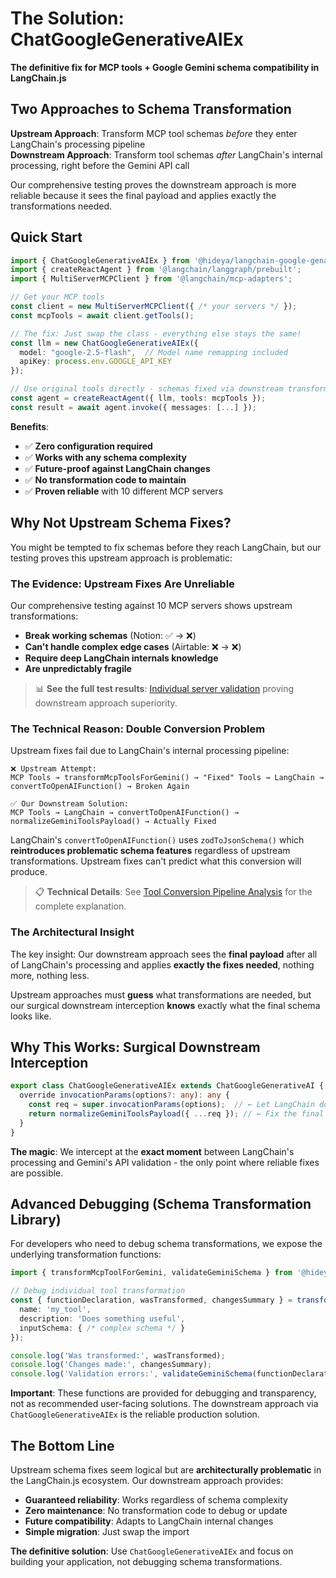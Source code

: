 # The Solution: ChatGoogleGenerativeAIEx

**The definitive fix for MCP tools + Google Gemini schema compatibility in LangChain.js**

## Two Approaches to Schema Transformation

**Upstream Approach**: Transform MCP tool schemas *before* they enter LangChain's processing pipeline  
**Downstream Approach**: Transform tool schemas *after* LangChain's internal processing, right before the Gemini API call

Our comprehensive testing proves the downstream approach is more reliable because it sees the final payload and applies exactly the transformations needed.

## Quick Start

```typescript
import { ChatGoogleGenerativeAIEx } from '@hideya/langchain-google-genai-ex';
import { createReactAgent } from '@langchain/langgraph/prebuilt';
import { MultiServerMCPClient } from '@langchain/mcp-adapters';

// Get your MCP tools
const client = new MultiServerMCPClient({ /* your servers */ });
const mcpTools = await client.getTools();

// The fix: Just swap the class - everything else stays the same!
const llm = new ChatGoogleGenerativeAIEx({ 
  model: "google-2.5-flash",  // Model name remapping included
  apiKey: process.env.GOOGLE_API_KEY 
});

// Use original tools directly - schemas fixed via downstream transformation
const agent = createReactAgent({ llm, tools: mcpTools });
const result = await agent.invoke({ messages: [...] });
```

**Benefits**:
- ✅ **Zero configuration required**
- ✅ **Works with any schema complexity**
- ✅ **Future-proof against LangChain changes**
- ✅ **No transformation code to maintain**
- ✅ **Proven reliable** with 10 different MCP servers

## Why Not Upstream Schema Fixes?

You might be tempted to fix schemas before they reach LangChain, but our testing proves this upstream approach is problematic:

### The Evidence: Upstream Fixes Are Unreliable

Our comprehensive testing against 10 MCP servers shows upstream transformations:

- **Break working schemas** (Notion: ✅ → ❌)
- **Can't handle complex edge cases** (Airtable: ❌ → ❌) 
- **Require deep LangChain internals knowledge**
- **Are unpredictably fragile**

> 📊 **See the full test results**: [Individual server validation](../src/test/individual-servers.test.ts) proving downstream approach superiority.

### The Technical Reason: Double Conversion Problem

Upstream fixes fail due to LangChain's internal processing pipeline:

```
❌ Upstream Attempt:
MCP Tools → transformMcpToolsForGemini() → "Fixed" Tools → LangChain → convertToOpenAIFunction() → Broken Again

✅ Our Downstream Solution:  
MCP Tools → LangChain → convertToOpenAIFunction() → normalizeGeminiToolsPayload() → Actually Fixed
```

LangChain's `convertToOpenAIFunction()` uses `zodToJsonSchema()` which **reintroduces problematic schema features** regardless of upstream transformations. Upstream fixes can't predict what this conversion will produce.

> 📋 **Technical Details**: See [Tool Conversion Pipeline Analysis](../LANGCHAIN_TOOL_CONVERSION_PIPELINE.md) for the complete explanation.

### The Architectural Insight

The key insight: Our downstream approach sees the **final payload** after all of LangChain's processing and applies **exactly the fixes needed**, nothing more, nothing less.

Upstream approaches must **guess** what transformations are needed, but our surgical downstream interception **knows** exactly what the final schema looks like.

## Why This Works: Surgical Downstream Interception

```typescript
export class ChatGoogleGenerativeAIEx extends ChatGoogleGenerativeAI {
  override invocationParams(options?: any): any {
    const req = super.invocationParams(options);  // ← Let LangChain do ALL its processing
    return normalizeGeminiToolsPayload({ ...req }); // ← Fix the final result
  }
}
```

**The magic**: We intercept at the **exact moment** between LangChain's processing and Gemini's API validation - the only point where reliable fixes are possible.

## Advanced Debugging (Schema Transformation Library)

For developers who need to debug schema transformations, we expose the underlying transformation functions:

```typescript
import { transformMcpToolForGemini, validateGeminiSchema } from '@hideya/langchain-google-genai-ex/schema-adapter';

// Debug individual tool transformation
const { functionDeclaration, wasTransformed, changesSummary } = transformMcpToolForGemini({
  name: 'my_tool',
  description: 'Does something useful', 
  inputSchema: { /* complex schema */ }
});

console.log('Was transformed:', wasTransformed);
console.log('Changes made:', changesSummary);
console.log('Validation errors:', validateGeminiSchema(functionDeclaration.parameters));
```

**Important**: These functions are provided for debugging and transparency, not as recommended user-facing solutions. The downstream approach via `ChatGoogleGenerativeAIEx` is the reliable production solution.

## The Bottom Line

Upstream schema fixes seem logical but are **architecturally problematic** in the LangChain.js ecosystem. Our downstream approach provides:

- **Guaranteed reliability**: Works regardless of schema complexity
- **Zero maintenance**: No transformation code to debug or update
- **Future compatibility**: Adapts to LangChain internal changes
- **Simple migration**: Just swap the import

**The definitive solution**: Use `ChatGoogleGenerativeAIEx` and focus on building your application, not debugging schema transformations.
